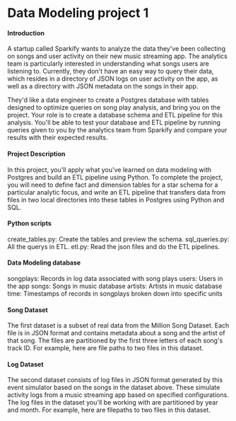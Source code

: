 <h1>Data Modeling project 1</h1>


<h4>Introduction</h4>
A startup called Sparkify wants to analyze the data they've been collecting on songs and user activity on their new music streaming app. The analytics team is particularly interested in understanding what songs users are listening to. Currently, they don't have an easy way to query their data, which resides in a directory of JSON logs on user activity on the app, as well as a directory with JSON metadata on the songs in their app.

They'd like a data engineer to create a Postgres database with tables designed to optimize queries on song play analysis, and bring you on the project. Your role is to create a database schema and ETL pipeline for this analysis. You'll be able to test your database and ETL pipeline by running queries given to you by the analytics team from Sparkify and compare your results with their expected results.


<h4>Project Description</h4>
In this project, you'll apply what you've learned on data modeling with Postgres and build an ETL pipeline using Python. To complete the project, you will need to define fact and dimension tables for a star schema for a particular analytic focus, and write an ETL pipeline that transfers data from files in two local directories into these tables in Postgres using Python and SQL.




<h4>Python scripts</h4>
create_tables.py: Create the tables and preview the schema.
sql_queries.py: All the querys in ETL.
etl.py: Read the json files and do the ETL pipelines.



<h4>Data Modeling database</h4>
songplays: Records in log data associated with song plays
users: Users in the app
songs: Songs in music database
artists: Artists in music database
time: Timestamps of records in songplays broken down into specific units



<h4>Song Dataset</h4>
The first dataset is a subset of real data from the Million Song Dataset. Each file is in JSON format and contains metadata about a song and the artist of that song. The files are partitioned by the first three letters of each song's track ID. For example, here are file paths to two files in this dataset.

<h4>Log Dataset</h4>
The second dataset consists of log files in JSON format generated by this event simulator based on the songs in the dataset above. These simulate activity logs from a music streaming app based on specified configurations.
The log files in the dataset you'll be working with are partitioned by year and month. For example, here are filepaths to two files in this dataset.